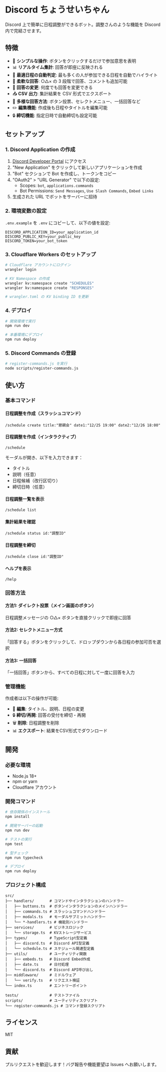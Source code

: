 # Discord ちょうせいちゃん

Discord 上で簡単に日程調整ができるボット。調整さんのような機能を Discord 内で完結させます。

## 特徴

- 🎯 **シンプルな操作**: ボタンをクリックするだけで参加意思を表明
- 📊 **リアルタイム集計**: 回答が即座に反映される
- 🌟 **最適日程の自動判定**: 最も多くの人が参加できる日程を自動でハイライト
- 📝 **柔軟な回答**: ○△× の 3 段階で回答、コメントも追加可能
- 🔄 **回答の変更**: 何度でも回答を変更できる
- 📤 **CSV 出力**: 集計結果を CSV 形式でエクスポート
- 📅 **多様な回答方法**: ボタン投票、セレクトメニュー、一括回答など
- ✏️ **編集機能**: 作成後も日程やタイトルを編集可能
- 🔒 **締切機能**: 指定日時で自動締切も設定可能

## セットアップ

### 1. Discord Application の作成

1. [Discord Developer Portal](https://discord.com/developers/applications) にアクセス
2. "New Application" をクリックして新しいアプリケーションを作成
3. "Bot" セクションで Bot を作成し、トークンをコピー
4. "OAuth2" > "URL Generator" で以下の設定:
   - Scopes: `bot`, `applications.commands`
   - Bot Permissions: `Send Messages`, `Use Slash Commands`, `Embed Links`
5. 生成された URL でボットをサーバーに招待

### 2. 環境変数の設定

`.env.example` を `.env` にコピーして、以下の値を設定:

```env
DISCORD_APPLICATION_ID=your_application_id
DISCORD_PUBLIC_KEY=your_public_key
DISCORD_TOKEN=your_bot_token
```

### 3. Cloudflare Workers のセットアップ

```bash
# Cloudflare アカウントにログイン
wrangler login

# KV Namespace の作成
wrangler kv:namespace create "SCHEDULES"
wrangler kv:namespace create "RESPONSES"

# wrangler.toml の KV binding ID を更新
```

### 4. デプロイ

```bash
# 開発環境で実行
npm run dev

# 本番環境にデプロイ
npm run deploy
```

### 5. Discord Commands の登録

```bash
# register-commands.js を実行
node scripts/register-commands.js
```

## 使い方

### 基本コマンド

#### 日程調整を作成（スラッシュコマンド）

```
/schedule create title:"懇親会" date1:"12/25 19:00" date2:"12/26 18:00"
```

#### 日程調整を作成（インタラクティブ）

```
/schedule
```
モーダルが開き、以下を入力できます：
- タイトル
- 説明（任意）
- 日程候補（改行区切り）
- 締切日時（任意）

#### 日程調整一覧を表示

```
/schedule list
```

#### 集計結果を確認

```
/schedule status id:"調整ID"
```

#### 日程調整を締切

```
/schedule close id:"調整ID"
```

#### ヘルプを表示

```
/help
```

### 回答方法

#### 方法1: ダイレクト投票（メイン画面のボタン）
日程調整メッセージの ○△× ボタンを直接クリックで即座に回答

#### 方法2: セレクトメニュー方式
「回答する」ボタンをクリックして、ドロップダウンから各日程の参加可否を選択

#### 方法3: 一括回答
「一括回答」ボタンから、すべての日程に対して一度に回答を入力

### 管理機能

作成者は以下の操作が可能:
- 📝 **編集**: タイトル、説明、日程の変更
- 🔒 **締切/再開**: 回答の受付を締切・再開
- 🗑️ **削除**: 日程調整を削除
- 📊 **エクスポート**: 結果をCSV形式でダウンロード

## 開発

### 必要な環境

- Node.js 18+
- npm or yarn
- Cloudflare アカウント

### 開発コマンド

```bash
# 依存関係のインストール
npm install

# 開発サーバーの起動
npm run dev

# テストの実行
npm test

# 型チェック
npm run typecheck

# デプロイ
npm run deploy
```

### プロジェクト構成

```
src/
├── handlers/       # コマンドやインタラクションのハンドラー
│   ├── buttons.ts  # ボタンインタラクションのメインハンドラー
│   ├── commands.ts # スラッシュコマンドハンドラー
│   ├── modals.ts   # モーダルサブミットハンドラー
│   └── *-handlers.ts # 機能別ハンドラー
├── services/       # ビジネスロジック
│   └── storage.ts  # KVストレージサービス
├── types/          # TypeScript型定義
│   ├── discord.ts  # Discord API型定義
│   └── schedule.ts # スケジュール関連型定義
├── utils/          # ユーティリティ関数
│   ├── embeds.ts   # Discord Embed作成
│   ├── date.ts     # 日付処理
│   └── discord.ts  # Discord API呼び出し
├── middleware/     # ミドルウェア
│   └── verify.ts   # リクエスト検証
└── index.ts        # エントリーポイント

tests/              # テストファイル
scripts/            # ユーティリティスクリプト
└── register-commands.js # コマンド登録スクリプト
```

## ライセンス

MIT

## 貢献

プルリクエストを歓迎します！バグ報告や機能要望は Issues へお願いします。

